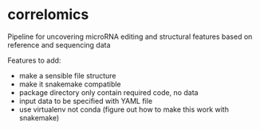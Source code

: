 # correlomics
Pipeline for uncovering microRNA editing and structural features based on reference and sequencing data

Features to add:
- make a sensible file structure
- make it snakemake compatible
- package directory only contain required code, no data
- input data to be specified with YAML file
- use virtualenv not conda (figure out how to make this work with snakemake)
